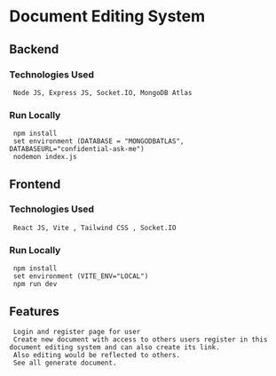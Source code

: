# Document Editing System

## Backend
  ### Technologies Used
     Node JS, Express JS, Socket.IO, MongoDB Atlas
  ### Run Locally
     npm install
     set environment (DATABASE = "MONGODBATLAS", DATABASEURL="confidential-ask-me")
     nodemon index.js

## Frontend
  ### Technologies Used
     React JS, Vite , Tailwind CSS , Socket.IO
  ### Run Locally
     npm install
     set environment (VITE_ENV="LOCAL")
     npm run dev

## Features
     Login and register page for user
     Create new document with access to others users register in this document editing system and can also create its link.
     Also editing would be reflected to others.
     See all generate document.
